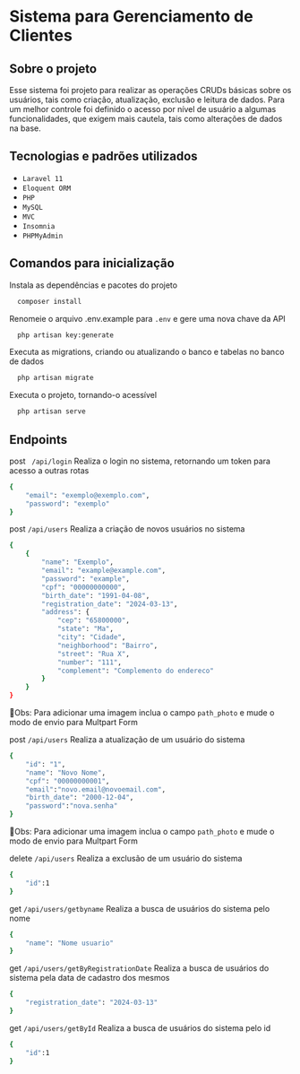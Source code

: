 # Sistema para Gerenciamento de Clientes

## Sobre o projeto

Esse sistema foi projeto para realizar as operações CRUDs básicas sobre os usuários, tais como criação, atualização, exclusão e leitura de dados. Para um melhor controle foi definido o acesso por nível de usuário a algumas funcionalidades, que exigem mais cautela, tais como alterações de dados na base. 

## Tecnologias e padrões utilizados
- ``Laravel 11``
- ``Eloquent ORM``
- ``PHP``
- ``MySQL``
- ``MVC``
- ``Insomnia``
- ``PHPMyAdmin``
## Comandos para inicialização
Instala as dependências e pacotes do projeto
```bash
  composer install
```
Renomeie o arquivo .env.example para ``.env`` e gere uma nova chave da API
```bash
  php artisan key:generate
```
Executa as migrations, criando ou atualizando o banco e tabelas no banco de dados 
```bash
  php artisan migrate
```
Executa o projeto, tornando-o acessível
```bash
  php artisan serve
```

## Endpoints
post `` /api/login`` Realiza o login no sistema, retornando um token para acesso a outras rotas 
```bash
{
    "email": "exemplo@exemplo.com",
    "password": "exemplo"
}
```
post ``/api/users`` Realiza a criação de novos usuários no sistema 
```bash
{
    {
        "name": "Exemplo",
        "email": "example@example.com",
        "password": "example",
        "cpf": "00000000000",
        "birth_date": "1991-04-08",
        "registration_date": "2024-03-13",
        "address": {
            "cep": "65800000",
            "state": "Ma",
            "city": "Cidade",
            "neighborhood": "Bairro",
            "street": "Rua X",
            "number": "111",
            "complement": "Complemento do endereco"
        }
    }
}
```
:construction:Obs: Para adicionar uma imagem inclua o campo ``path_photo`` e mude o modo de envio para Multpart Form

post ``/api/users`` Realiza a atualização de um usuário do sistema 
```bash
{
    "id": "1",
    "name": "Novo Nome",
    "cpf": "00000000001",
    "email":"novo.email@novoemail.com",
    "birth_date": "2000-12-04",
    "password":"nova.senha"
}
```
:construction:Obs: Para adicionar uma imagem inclua o campo ``path_photo`` e mude o modo de envio para Multpart Form

delete ``/api/users`` Realiza a exclusão de um usuário do sistema 
```bash
{
    "id":1
}
```
get ``/api/users/getbyname`` Realiza a busca de usuários do sistema pelo nome 
```bash
{
    "name": "Nome usuario"
}
```
get ``/api/users/getByRegistrationDate`` Realiza a busca de usuários do sistema pela data de cadastro dos mesmos 
```bash
{
    "registration_date": "2024-03-13"
}
```
get ``/api/users/getById`` Realiza a busca de usuários do sistema pelo id 
```bash
{
    "id":1
}
```
